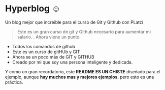 # Hyperblog ☺️
Un blog mejor que increible para el curso de Git y Github con PLatzi
> Este es un gran curso de git y Github necesario para aumentar mi salario.
>. Ahora viene un punto.
* Todos los comandos de github
* Este es un curso de gitHUb y GIT
* Ahora se un poco más de GIT y GITHUB
* Creado por mi que soy una persona inteligente y dedicada.

Y como un gran recordatorio, este **README ES UN CHISTE**  diseñado para el ejemplo, aunque **hay muchos mas y mejores ejemplos**, pero esto es una práctica.
 